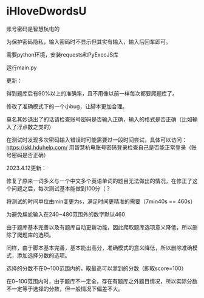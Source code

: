 # iHloveDwordsU

账号密码是智慧杭电的

为保护密码隐私，输入密码时不显示但其实有输入，输入后回车即可。

需要python环境，安装requests和PyExecJS库

运行main.py



更新：

得到题库后有90%以上的准确率，且不用像以前一样每次都要爬题库了。

修改了准确模式下的一个小bug，让脚本更加合理。

莫名其妙退出了的话请检查账号密码是否输入正确，输入的格式是否正确（比如输入了浮点数之类的）

在测试时发现多次密码输入错误时可能需要过一段时间尝试，具体可以访问：https://skl.hduhelp.com/ 用智慧杭电账号密码登录检查自己是否能正常登录（账号密码是否正确）



2023.4.12更新：

修复了原来一词多义与一个中文多个英语单词的题目无法做出的情况，在修正了这个问题之后，每次测试基本能做到100分（？

将测试的时间单位由min变更为s，满足时间更精准的需要（7min40s == 460s）

为避免尴尬输入在240~480范围外的数字默认460



由于题库基本完善以及有题库自动更新功能，因此爬取题库选项意义降低，所以删除了爬题库的选项。

同样，由于脚本基本完善，基本能出高分，准确模式的意义降低，所以删除准确模式，添加选择分数的选项。



选择的分数不在0~100范围内的，取最高可以拿到的分数（即取score=100）

在0~100范围内时，由于题库不一定全，存在有题库之外题目情况，所以实际分数不一定等于选择的分数，但一般情况下偏差不大。



